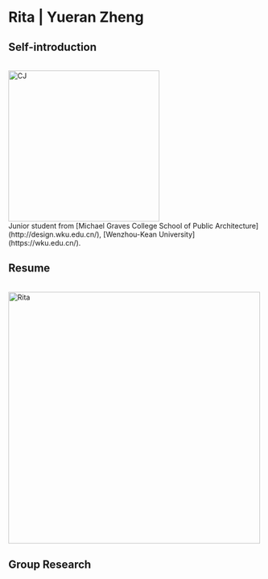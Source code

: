 # Rita | Yueran Zheng

## Self-introduction
<br>
<img alt="CJ" src="https://github.com/steenblikrs/2021-Spring-Studio/blob/18c53b98b5c30b92de6dd6bfcd36a3a1eba2d32a/students/Rita/Rita.gif?raw=true" width="300">
<br>
Junior student from [Michael Graves College School of Public Architecture](http://design.wku.edu.cn/), [Wenzhou-Kean University](https://wku.edu.cn/). <br/>

## Resume

<br><img alt="Rita" src="https://github.com/steenblikrs/2021-Spring-Studio/blob/a8ef0eaa8d19cc9947d34c1092ca0927ff2c0b91/students/Rita/Resume.pdf" width="500">
<br>


## Group Research
